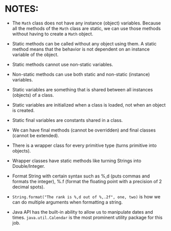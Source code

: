 # NOTES:
- The `Math` class does not have any instance (object) variables. Because all the methods of the `Math` class are static, we can use those methods without having to create a `Math` object.

- Static methods can be called without any object using them. A static method means that the behavior is not dependent on an instance variable of the object.

- Static methods cannot use non-static variables.

- Non-static methods can use both static and non-static (instance) variables.

- Static variables are something that is shared between all instances (objects) of a class.

- Static variables are initialized when a class is loaded, not when an object is created.

- Static final variables are constants shared in a class.

- We can have final methods (cannot be overridden) and final classes (cannot be extended).

- There is a wrapper class for every primitive type (turns primitive into objects).

- Wrapper classes have static methods like turning Strings into Double/Integer.

- Format String with certain syntax such as %,d (puts commas and formats the integer), %.f (format the floating point with a precision of 2 decimal spots).

- `String.format("The rank is %,d out of %,.2f", one, two)` is how we can do multiple arguments when formatting a string.

- Java API has the built-in ability to allow us to manipulate dates and times. `java.util.Calendar` is the most prominent utility package for this job.
